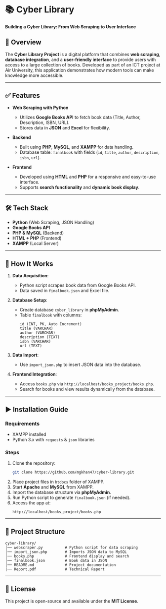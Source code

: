 # 📚 Cyber Library  
**Building a Cyber Library: From Web Scraping to User Interface**  

## 🚀 Overview  
The **Cyber Library Project** is a digital platform that combines **web scraping**, **database integration**, and a **user-friendly interface** to provide users with access to a large collection of books. Developed as part of an ICT project at Air University, this application demonstrates how modern tools can make knowledge more accessible.  

---

## ✅ Features  
- **Web Scraping with Python**  
  - Utilizes **Google Books API** to fetch book data (Title, Author, Description, ISBN, URL).  
  - Stores data in **JSON** and **Excel** for flexibility.  

- **Backend**  
  - Built using **PHP**, **MySQL**, and **XAMPP** for data handling.  
  - Database table: `finalbook` with fields (`id`, `title`, `author`, `description`, `isbn`, `url`).  

- **Frontend**  
  - Developed using **HTML** and **PHP** for a responsive and easy-to-use interface.  
  - Supports **search functionality** and **dynamic book display**.  

---

## 🛠 Tech Stack  
- **Python** (Web Scraping, JSON Handling)  
- **Google Books API**  
- **PHP & MySQL** (Backend)  
- **HTML + PHP** (Frontend)  
- **XAMPP** (Local Server)  

---

## 🔑 How It Works  
1. **Data Acquisition**:  
   - Python script scrapes book data from Google Books API.  
   - Data saved in `finalbook.json` and Excel file.  

2. **Database Setup**:  
   - Create database `cyber_library` in **phpMyAdmin**.  
   - Table `finalbook` with columns:  
     ```
     id (INT, PK, Auto Increment)
     title (VARCHAR)
     author (VARCHAR)
     description (TEXT)
     isbn (VARCHAR)
     url (TEXT)
     ```  

3. **Data Import**:  
   - Use `import_json.php` to insert JSON data into the database.  

4. **Frontend Integration**:  
   - Access `books.php` via `http://localhost/books_project/books.php`.  
   - Search for books and view results dynamically from the database.  

---

## ▶ Installation Guide  
### **Requirements**  
- XAMPP installed  
- Python 3.x with `requests` & `json` libraries  

### **Steps**  
1. Clone the repository:  
   ```bash
   git clone https://github.com/mgkhan47/cyber-library.git
   ```
2. Place project files in `htdocs` folder of XAMPP.  
3. Start **Apache** and **MySQL** from XAMPP.  
4. Import the database structure via **phpMyAdmin**.  
5. Run Python script to generate `finalbook.json` (if needed).  
6. Access the app at:  
   ```
   http://localhost/books_project/books.php
   ```  

---

## 📂 Project Structure  
```
cyber-library/
│── webscraper.py          # Python script for data scraping
│── import_json.php        # Imports JSON data to MySQL
│── books.php              # Frontend display and search
│── finalbook.json         # Book data in JSON
│── README.md              # Project documentation
|── Report.pdf             # Technical Report
```


---

## 📜 License  
This project is open-source and available under the **MIT License**.  
